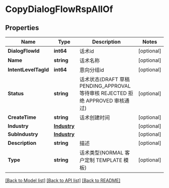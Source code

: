 # CopyDialogFlowRspAllOf

## Properties

Name | Type | Description | Notes
------------ | ------------- | ------------- | -------------
**DialogFlowId** | **int64** | 话术id | [optional] 
**Name** | **string** | 话术名称 | [optional] 
**IntentLevelTagId** | **int64** | 意向分组id | [optional] 
**Status** | **string** | 话术状态(DRAFT 草稿 PENDING_APPROVAL 等待审核 REJECTED 拒绝 APPROVED 审核通过) | [optional] 
**CreateTime** | **string** | 话术创建时间 | [optional] 
**Industry** | [**Industry**](Industry.md) |  | [optional] 
**SubIndustry** | [**Industry**](Industry.md) |  | [optional] 
**Description** | **string** | 描述 | [optional] 
**Type** | **string** | 话术类型(NORMAL 客户定制 TEMPLATE 模板) | [optional] 

[[Back to Model list]](../README.md#documentation-for-models) [[Back to API list]](../README.md#documentation-for-api-endpoints) [[Back to README]](../README.md)


